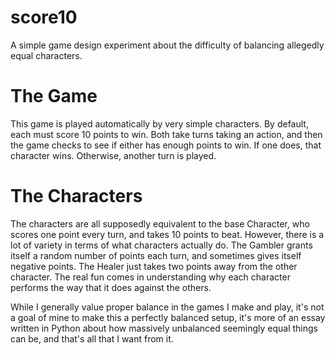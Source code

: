 # score10
A simple game design experiment about the difficulty of balancing allegedly equal characters.

# The Game
This game is played automatically by very simple characters. By default, each must score 10 points to win. Both take turns taking an action, and then the game checks to see if either has enough points to win. If one does, that character wins. Otherwise, another turn is played.

# The Characters
The characters are all supposedly equivalent to the base Character, who scores one point every turn, and takes 10 points to beat. However, there is a lot of variety in terms of what characters actually do. The Gambler grants itself a random number of points each turn, and sometimes gives itself negative points. The Healer just takes two points away from the other character. The real fun comes in understanding why each character performs the way that it does against the others.

While I generally value proper balance in the games I make and play, it's not a goal of mine to make this a perfectly balanced setup, it's more of an essay written in Python about how massively unbalanced seemingly equal things can be, and that's all that I want from it.
